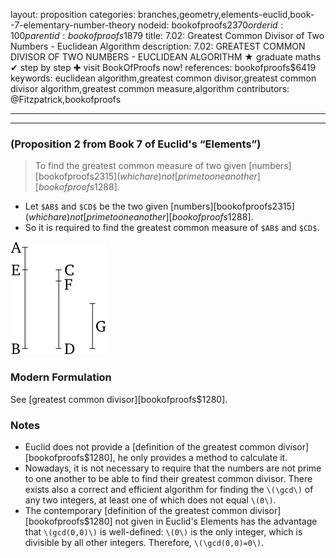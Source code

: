 layout: proposition
categories: branches,geometry,elements-euclid,book--7-elementary-number-theory
nodeid: bookofproofs$2370
orderid: 100
parentid: bookofproofs$1879
title: 7.02: Greatest Common Divisor of Two Numbers - Euclidean Algorithm
description: 7.02: GREATEST COMMON DIVISOR OF TWO NUMBERS - EUCLIDEAN ALGORITHM ★ graduate maths ✔ step by step ✚ visit BookOfProofs now!
references: bookofproofs$6419
keywords: euclidean algorithm,greatest common divisor,greatest common divisor algorithm,greatest common measure,algorithm
contributors: @Fitzpatrick,bookofproofs

---


---

### (Proposition 2 from Book 7 of Euclid's “Elements”)

> To find the greatest common measure of two given [numbers][bookofproofs$2315] (which are) not [prime to one another][bookofproofs$1288].
* Let `$AB$` and `$CD$` be the two given [numbers][bookofproofs$2315] (which are) not [prime to one another][bookofproofs$1288].
* So it is required to find the greatest common measure of `$AB$` and `$CD$`.


![fig02e](https://github.com/bookofproofs/bookofproofs.github.io/blob/main/_sources/_assets/images/euclid/Book07/fig02e.png?raw=true)


### Modern Formulation

See [greatest common divisor][bookofproofs$1280].
### Notes

* Euclid does not provide a [definition of the greatest common divisor][bookofproofs$1280], he only provides a method to calculate it.
* Nowadays, it is not necessary to require that the numbers are not prime to one another to be able to find their greatest common divisor. There exists also a correct and efficient algorithm for finding the `\(\gcd\)` of any two integers, at least one of which does not equal `\(0\)`.
* The contemporary [definition of the greatest common divisor][bookofproofs$1280] not given in Euclid's Elements has the advantage that `\(gcd(0,0)\)` is well-defined: `\(0\)` is the only integer, which is divisible by all other integers. Therefore, `\(\gcd(0,0)=0\)`.
